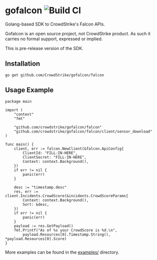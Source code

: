 
# gofalcon ![Build CI](https://github.com/CrowdStrike/gofalcon/workflows/Build%20CI/badge.svg)
Golang-based SDK to CrowdStrike's Falcon APIs.

Gofalcon is an open source project, not CrowdStrike product. As such it carries
no formal support, expressed or implied.

This is pre-release version of the SDK.

## Installation
```
go get github.com/CrowdStrike/gofalcon/falcon
```

## Usage Example
```
package main

import (
	"context"
	"fmt"

	"github.com/crowdstrike/gofalcon/falcon"
	"github.com/crowdstrike/gofalcon/falcon/client/sensor_download"
)

func main() {
	client, err := falcon.NewClient(&falcon.ApiConfig{
		ClientId: "FILL-IN-HERE",
		ClientSecret: "FILL-IN-HERE",
		Context: context.Background(),
	})
	if err != nil {
		panic(err)
	}

	desc := "timestamp.desc"
	res, err := client.Incidents.CrowdScore(&incidents.CrowdScoreParams{
		Context: context.Background(),
		Sort: &desc,
	})
	if err != nil {
		panic(err)
	}
	payload := res.GetPayload()
	fmt.Printf("As of %s your CrowdScore is %d.\n",
		payload.Resources[0].Timestamp.String(), *payload.Resources[0].Score)
}
```

More examples can be found in the [examples/](https://github.com/CrowdStrike/gofalcon/tree/main/examples) directory.
